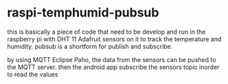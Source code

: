 # raspi-temphumid-pubsub
this is basically a piece of code that need to be develop and run in the raspberry pi with DHT 11 Adafruit sensors on it to track the temperature and humidity.
pubsub is a shortform for publish and subscribe. 

by using MQTT Eclipse Paho, the data from the sensors can be pushed to the MQTT server. then the android app subscribe the sensors topic inorder to read the values
